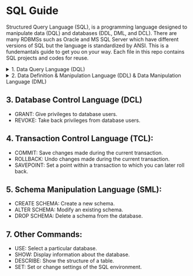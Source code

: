 # **SQL Guide**
Structured Query Language (SQL), is a programming language designed to manipulate data (DQL) and databases (DDL, DML, and DCL). There are many RDBMSs such as Oracle and MS SQL Server which have different versions of SQL but the language is standardized by ANSI. This is a fundemantals guide to get you on your way. Each file in this repo contains SQL projects and codes for reuse.

<details>
<summary>1. Data Query Language (DQL)</summary>

Commands to retrieve and manipulate data from db. Shows functions and create custom measures and Calc Columns. https://learnsql.com/blog/standard-sql-functions-cheat-sheet/standard-sql-functions-cheat-sheet-a4.pdf
https://www.youtube.com/watch?v=9Pzj7Aj25lw&list=PLD20298E653A970F8

- `SELECT` *ColumnName1* Retrieves all data or specific columns from a db.
- FUNCTIONS (AGGREGATE) Perform a calculation on sets of values and returns a single result. Every RDBMS uses different versions, simply search their aggregate function documentation.
> Examples include `SUM()` `AVG()` `MIN()` `MAX()` `COUNT()` `GROUP_CONCAT()()` `STDEV() / STDEV_SAMP() / STDEV_POP()` `VAR()` `COUNT()` `COUNT()`
>
> `GETDATE()` Autofill rows for a Date Column.
> 
> `DISTINCT` Removes duplicate records from a column.
- `FROM` *TableName* Specify the source table.
> `GROUP BY` *Groups* rows with the same values into summary rows. Often used with aggregate functions.
- JOINS Combines data from multiple tables
> `SELECT` * `FROM` *TableName1* `AS` *TableNameAbbr1*
>
> `INNER JOIN` *TableName2* `AS` *TableNameAbbr2* `ON` *TableNameAbbr1.IDColumnName* `=` *TableNameAbbr2.IDColumnName*
> 
> `LEFT JOIN`
> 
> `RIGHT JOIN` 
- `ORDER BY` Sorts the results based on specified criteria
- `WHERE` Filters rows based on specified conditions. Often uses operators 
> (*Operators are `=`, `>=` Greater than or equal to, `<` Less than, `<>` Not Equal, `AND` multiple conditions `BETWEEN` a range, `LIKE` Search for Patterns, `IN` Specify desired values*)
> (*Conditions for strings/text use wildcards `%` represents zero or multiple characters `_` represents a single character*)
- Limit commands *limit* the number of rows returned. Ex: `TOP` `LIMIT`
</details>

<details>
<summary>2. Data Definition & Manipulation Language (DDL) & Data Manipulation Language (DML)</summary>
Manipulate the database tables. Commands to add, modify, and delete data in tables. Create a data table from scratch and manage the engine

- Create a new table: `CREATE TABLE();` *ColumnName1 DataType(CharAmnt)*
> *It is good practice to have the first column be ID*: `PRIMARY KEY` `IDENTITY(1,1),`
- Created indexes on columns to retrieve data quickly from db `CREATE UNIQUE INDEX` *index_name* `ON` *table_name (column1, column2, ...)*; `DROP INDEX` *index_name ON table_name*;
- Change row values in a column: `UPDATE` *TableName* `SET` *ColumnName1 = Condition*;
- Add columns to a table: `ALTER TABLE` *TableName* `ADD` *NewColumnName DataType(CharAmnt)*
- > *With multiple tables, it is good practice to have foreign Keys on ID columns*: `ALTER TABLE` *TableName* `ADD` `FOREIGN KEY()` *NewColumnName* `REFERENCES` *TableName(IDColumn)*
- Add rows to a table `INSERT INTO` *TableName (ColumnName1,ColumnName1, etc)* `VALUES();`
- Delete row values from a table, but doesn't delete the table structure: `DELETE` *TableName*; 
- Deletes a table from the db: `DROP TABLE` *TableName*; 
- CREATE INDEX: Create an index on a table.
- DROP INDEX: Delete an index from the database. 
- TRUNCATE TABLE: Removes all records from a table in a database, but keeps the table and structure in place.
</details>

## 3. Database Control Language (DCL)

- GRANT: Give privileges to database users.
- REVOKE: Take back privileges from database users.


## 4. Transaction Control Language (TCL):

- COMMIT: Save changes made during the current transaction.
- ROLLBACK: Undo changes made during the current transaction.
- SAVEPOINT: Set a point within a transaction to which you can later roll back.


## 5. Schema Manipulation Language (SML):

- CREATE SCHEMA: Create a new schema.
- ALTER SCHEMA: Modify an existing schema.
- DROP SCHEMA: Delete a schema from the database.


## 7. Other Commands:

- USE: Select a particular database.
- SHOW: Display information about the database.
- DESCRIBE: Show the structure of a table.
- SET: Set or change settings of the SQL environment.

